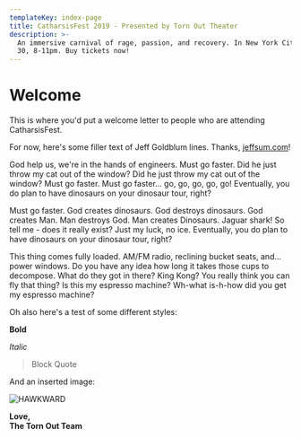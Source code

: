 ```yaml
---
templateKey: index-page
title: CatharsisFest 2019 - Presented by Torn Out Theater
description: >-
  An immersive carnival of rage, passion, and recovery. In New York City on May
  30, 8-11pm. Buy tickets now!
---
```

# Welcome

This is where you'd put a welcome letter to people who are attending CatharsisFest.

For now, here's some filler text of Jeff Goldblum lines. Thanks, [jeffsum.com](https://jeffsum.com)!

God help us, we're in the hands of engineers. Must go faster. Did he just throw my cat out of the window? Did he just throw my cat out of the window? Must go faster. Must go faster... go, go, go, go, go! Eventually, you do plan to have dinosaurs on your dinosaur tour, right?

Must go faster. God creates dinosaurs. God destroys dinosaurs. God creates Man. Man destroys God. Man creates Dinosaurs. Jaguar shark! So tell me - does it really exist? Just my luck, no ice. Eventually, you do plan to have dinosaurs on your dinosaur tour, right?

This thing comes fully loaded. AM/FM radio, reclining bucket seats, and... power windows. Do you have any idea how long it takes those cups to decompose. What do they got in there? King Kong? You really think you can fly that thing? Is this my espresso machine? Wh-what is-h-how did you get my espresso machine?

Oh also here's a test of some different styles:

**Bold**

_Italic_

> Block Quote

And an inserted image:

![HAWKWARD](/img/img_9128.png "Hawkward")

**Love,**\
**The Torn Out Team**
